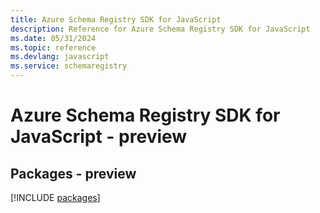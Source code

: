 ```yaml
---
title: Azure Schema Registry SDK for JavaScript
description: Reference for Azure Schema Registry SDK for JavaScript
ms.date: 05/31/2024
ms.topic: reference
ms.devlang: javascript
ms.service: schemaregistry
---
```

# Azure Schema Registry SDK for JavaScript - preview
## Packages - preview
[!INCLUDE [packages](schema-registry-index.md)]